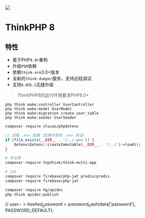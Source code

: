 ![](https://www.thinkphp.cn/uploads/images/20230630/300c856765af4d8ae758c503185f8739.png)

ThinkPHP 8
===============

## 特性

* 基于PHP`8.0+`重构
* 升级`PSR`依赖
* 依赖`think-orm`3.0+版本
* 全新的`think-dumper`服务，支持远程调试
* 支持`6.0`/`6.1`无缝升级

> ThinkPHP8的运行环境要求PHP8.0+

```shell
php think make:controller UserController
php think make:model UserModel
php think make:migration create_user_table
php think make:seeder UserSeeder

```

```bash
composer require vlucas/phpdotenv
```

```php
// 加载 .env 配置（如果你使用 .env 的话）
if (file_exists(__DIR__ . '/../.env')) {
    Dotenv\Dotenv::createImmutable(__DIR__ . '/../')->load();
}
```

```bash
# 多应用
composer require topthink/think-multi-app
```

```bash
# jwt
composer require firebase/php-jwt predis/predis
composer require firebase/php-jwt
```

```bash
composer require hg/apidoc
php think apidoc:publish
```


//        $user->hashed_password = password_hash($data['password'], PASSWORD_DEFAULT);